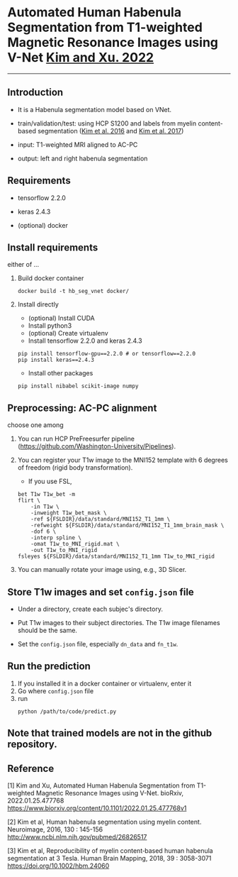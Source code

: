 # Automated Human Habenula Segmentation from T1-weighted Magnetic Resonance Images using V-Net [Kim and Xu. 2022](#Kim2022)

---

## Introduction

* It is a Habenula segmentation model based on VNet.
* train/validation/test: using HCP S1200 and labels from myelin content-based segmentation ([Kim et al. 2016](#Kim2016) and [Kim et al. 2017](#Kim2018))

* input: T1-weighted MRI aligned to AC-PC
* output: left and right habenula segmentation

## Requirements

* tensorflow 2.2.0
* keras 2.4.3

* (optional) docker

## Install requirements

either of ...

1. Build docker container
    ```
    docker build -t hb_seg_vnet docker/
    ```

2. Install directly

    * (optional) Install CUDA
    * Install python3
    * (optional) Create virtualenv
    * Install tensorflow 2.2.0 and keras 2.4.3
    ```
    pip install tensorflow-gpu==2.2.0 # or tensorflow==2.2.0
    pip install keras==2.4.3
    ```
    * Install other packages
    ```
    pip install nibabel scikit-image numpy
    ```

## Preprocessing: AC-PC alignment

choose one among

1. You can run HCP PreFreesurfer pipeline (https://github.com/Washington-University/Pipelines).

2. You can register your T1w image to the MNI152 template with 6 degrees of freedom (rigid body transformation).

    * If you use FSL,
    ```
    bet T1w T1w_bet -m
    flirt \
        -in T1w \
        -inweight T1w_bet_mask \
        -ref ${FSLDIR}/data/standard/MNI152_T1_1mm \
        -refweight ${FSLDIR}/data/standard/MNI152_T1_1mm_brain_mask \
        -dof 6 \
        -interp spline \
        -omat T1w_to_MNI_rigid.mat \
        -out T1w_to_MNI_rigid
    fsleyes ${FSLDIR}/data/standard/MNI152_T1_1mm T1w_to_MNI_rigid
    ```

3. You can manually rotate your image using, e.g., 3D Slicer.

## Store T1w images and set `config.json` file

* Under a directory, create each subjec's directory.

* Put T1w images to their subject directories. The T1w image filenames should be the same.

* Set the `config.json` file, especially `dn_data` and `fn_t1w`.

## Run the prediction
1. If you installed it in a docker container or virtualenv, enter it
2. Go where `config.json` file
3. run 
    ```
    python /path/to/code/predict.py
    ```

## Note that trained models are not in the github repository.

## Reference
<an name=Kim2022>[1] Kim and Xu, Automated Human Habenula Segmentation from T1-weighted Magnetic Resonance Images using V-Net. bioRxiv, 2022.01.25.477768 https://www.biorxiv.org/content/10.1101/2022.01.25.477768v1

<a name=Kim2016>[2] Kim et al, Human habenula segmentation using myelin content. Neuroimage, 2016, 130 : 145-156 http://www.ncbi.nlm.nih.gov/pubmed/26826517

<a name=Kim2018>[3] Kim et al, Reproducibility of myelin content‐based human habenula segmentation at 3 Tesla. Human Brain Mapping, 2018, 39 : 3058-3071 https://doi.org/10.1002/hbm.24060

